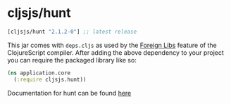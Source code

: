 # cljsjs/hunt

[](dependency)
```clojure
[cljsjs/hunt "2.1.2-0"] ;; latest release
```
[](/dependency)

This jar comes with `deps.cljs` as used by the [Foreign Libs][flibs] feature
of the ClojureScript compiler. After adding the above dependency to your project
you can require the packaged library like so:

```clojure
(ns application.core
  (:require cljsjs.hunt))
```
Documentation for hunt can be found [here](https://jeremenichelli.github.io/hunt/)

[flibs]: https://github.com/clojure/clojurescript/wiki/Packaging-Foreign-Dependencies


